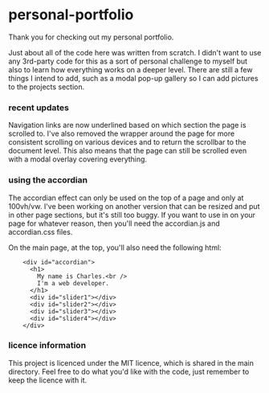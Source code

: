 # personal-portfolio

Thank you for checking out my personal portfolio.

Just about all of the code here was written from scratch. I didn't want to use any 3rd-party code for this as a sort of personal challenge to myself but also to learn how everything works on a deeper level. There are still a few things I intend to add, such as a modal pop-up gallery so I can add pictures to the projects section.

### recent updates

Navigation links are now underlined based on which section the page is scrolled to. I've also removed the wrapper around the page
for more consistent scrolling on various devices and to return the scrollbar to the document level. This also means that the
page can still be scrolled even with a modal overlay covering everything.

### using the accordian

The accordian effect can only be used on the top of a page and only at 100vh/vw. I've been working on another version that can be
resized and put in other page sections, but it's still too buggy. If you want to use in on your page for whatever reason, then you'll need the accordian.js and accordian.css files.

On the main page, at the top, you'll also need the following html:

```
    <div id="accordian">
      <h1>
        My name is Charles.<br />
        I'm a web developer.
      </h1>
      <div id="slider1"></div>
      <div id="slider2"></div>
      <div id="slider3"></div>
      <div id="slider4"></div>
    </div>
```

### licence information

This project is licenced under the MIT licence, which is shared in the main directory. Feel free to do what you'd like with the code, just remember to keep the licence with it.
